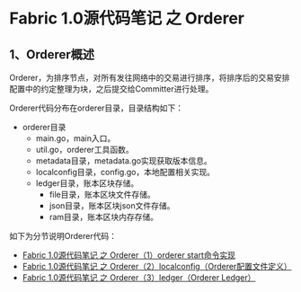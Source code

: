# Fabric 1.0源代码笔记 之 Orderer

## 1、Orderer概述

Orderer，为排序节点，对所有发往网络中的交易进行排序，将排序后的交易安排配置中的约定整理为块，之后提交给Committer进行处理。

Orderer代码分布在orderer目录，目录结构如下：

* orderer目录
	* main.go，main入口。
	* util.go，orderer工具函数。
	* metadata目录，metadata.go实现获取版本信息。
	* localconfig目录，config.go，本地配置相关实现。
	* ledger目录，账本区块存储。
		* file目录，账本区块文件存储。
		* json目录，账本区块json文件存储。
		* ram目录，账本区块内存存储。
	
如下为分节说明Orderer代码：
	
* [Fabric 1.0源代码笔记 之 Orderer（1）orderer start命令实现](orderer_start.md)
* [Fabric 1.0源代码笔记 之 Orderer（2）localconfig（Orderer配置文件定义）](localconfig.md)
* [Fabric 1.0源代码笔记 之 Orderer（3）ledger（Orderer Ledger）](orderer_ledger.md)